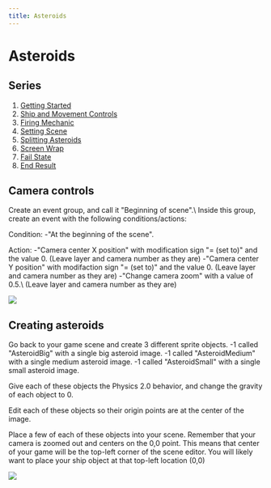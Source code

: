 ```yaml
---
title: Asteroids
---
```

# Asteroids

## Series

1. [Getting Started](/gdevelop5/tutorials/asteroids)
2. [Ship and Movement Controls](/gdevelop5/tutorials/asteroids/ship_and_movement_controls)
3. [Firing Mechanic](/gdevelop5/tutorials/asteroids/firing_bullet)
4. [Setting Scene](/gdevelop5/tutorials/asteroids/setting_scene)
5. [Splitting Asteroids](/gdevelop5/tutorials/asteroids/splitting_asteroids)
6. [Screen Wrap](/gdevelop5/tutorials/asteroids/screen_wrap)
7. [Fail State](/gdevelop5/tutorials/asteroids/fail_state)
8. [End Result](/gdevelop5/tutorials/asteroids/end_result)

## Camera controls

Create an event group, and call it "Beginning of scene".\\ Inside this group, create an event with the following conditions/actions:

Condition:
-"At the beginning of the scene".

Action:
-"Camera center X position" with modification sign "= (set to)" and the value 0.  (Leave layer and camera number as they are)  -"Camera center Y position" with modifaction sign "= (set to)" and the value 0.  (Leave layer and camera number as they are)
-"Change camera zoom" with a value of 0.5.\\ (Leave layer and camera number as they are)

![](/gdevelop5/tutorials/asteroids/camera_settings/pasted/20220119-172243.png)

## Creating asteroids

Go back to your game scene and create 3 different sprite objects.
-1 called "AsteroidBig" with a single big asteroid image.
-1 called "AsteroidMedium" with a single medium asteroid image.
-1 called "AsteroidSmall" with a single small asteroid image.

Give each of these objects the Physics 2.0 behavior, and change the gravity of each object to 0.

Edit each of these objects so their origin points are at the center of the image.

Place a few of each of these objects into your scene.  Remember that your camera is zoomed out and centers on the 0,0 point.  This means that center of your game will be the top-left corner of the scene editor.  You will likely want to place your ship object at that top-left location (0,0)

![](/gdevelop5/tutorials/asteroids/asteroids_gif_9_physics_behavior_and_place_in_scene.gif)
